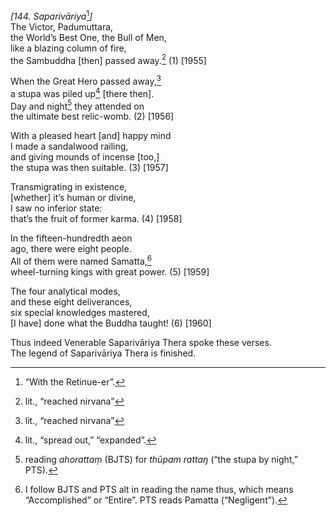 *\[144. Saparivāriya*[^1]*\]*  
The Victor, Padumuttara,  
the World’s Best One, the Bull of Men,  
like a blazing column of fire,  
the Sambuddha \[then\] passed away.[^2] (1) \[1955\]

When the Great Hero passed away,[^3]  
a stupa was piled up[^4] \[there then\].  
Day and night[^5] they attended on  
the ultimate best relic-womb. (2) \[1956\]

With a pleased heart \[and\] happy mind  
I made a sandalwood railing,  
and giving mounds of incense \[too,\]  
the stupa was then suitable. (3) \[1957\]

Transmigrating in existence,  
\[whether\] it’s human or divine,  
I saw no inferior state:  
that’s the fruit of former karma. (4) \[1958\]

In the fifteen-hundredth aeon  
ago, there were eight people.  
All of them were named Samatta,[^6]  
wheel-turning kings with great power. (5) \[1959\]

The four analytical modes,  
and these eight deliverances,  
six special knowledges mastered,  
\[I have\] done what the Buddha taught! (6) \[1960\]

Thus indeed Venerable Saparivāriya Thera spoke these verses.  
The legend of Saparivāriya Thera is finished.

[^1]: “With the Retinue-er”.

[^2]: lit., “reached nirvana”

[^3]: lit., “reached nirvana”

[^4]: lit., “spread out,” “expanded”.

[^5]: reading *ahorattaṃ* (BJTS) for *thūpam rattaŋ* (“the stupa by night,” PTS).

[^6]: I follow BJTS and PTS alt in reading the name thus, which means “Accomplished” or “Entire”. PTS reads Pamatta (“Negligent”).
